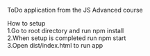 ToDo application from the JS Advanced course

How to setup  
1.Go to root directory and run npm install  
2.When setup is completed run npm start  
3.Open dist/index.html to run app  

